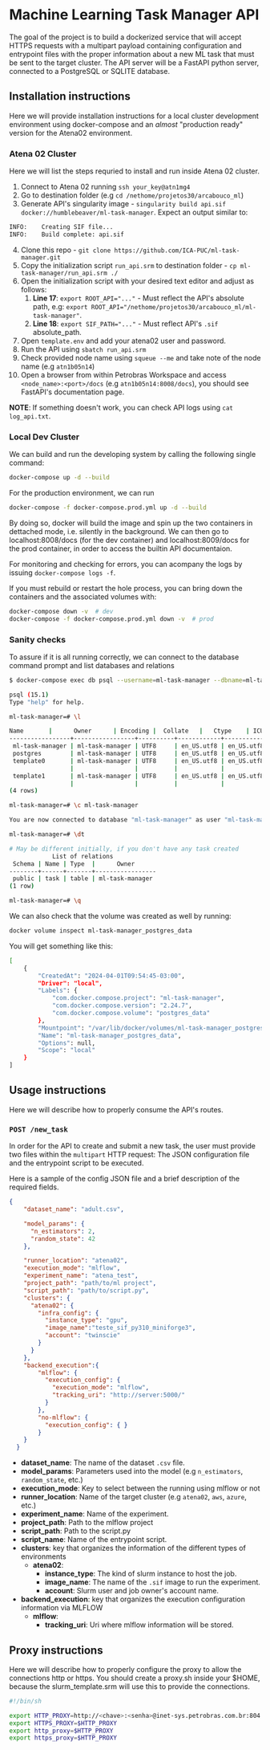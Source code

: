 # Machine Learning Task Manager API

The goal of the project is to build a dockerized service that will accept HTTPS requests with a multipart payload containing configuration and entrypoint files with the proper information about a new ML task that must be sent to the target cluster. The API server will be a FastAPI python server, connected to a PostgreSQL or SQLITE database.

## Installation instructions

Here we will provide installation instructions for a local cluster development environment using docker-compose and an *almost* "production ready" version for the Atena02 environment.

### Atena 02 Cluster

Here we will list the steps requried to install and run inside Atena 02 cluster.

1. Connect to Atena 02 running `ssh your_key@atn1mg4`
2. Go to destination folder (e.g `cd /nethome/projetos30/arcabouco_ml`)
3. Generate API's singularity image - `singularity build api.sif docker://humblebeaver/ml-task-manager`. Expect an output similar to:

```bash
INFO:    Creating SIF file...
INFO:    Build complete: api.sif
```

4. Clone this repo - `git clone https://github.com/ICA-PUC/ml-task-manager.git`
5. Copy the initialization script `run_api.srm` to destination folder - `cp ml-task-manager/run_api.srm ./`
6. Open the initialization script with your desired text editor and adjust as follows:
   1. **Line 17**: `export ROOT_API="..."` - Must reflect the API's absolute path, e.g:
  `export ROOT_API="/nethome/projetos30/arcabouco_ml/ml-task-manager"`.
   2. **Line 18**: `export SIF_PATH="..."` - Must reflect API's `.sif` absolute_path.
1. Open `template.env` and add your atena02 user and password.
2. Run the API using `sbatch run_api.srm`
3. Check provided node name using `squeue --me` and take note of the node name (e.g `atn1b05n14`)
4.  Open a browser from within Petrobras Workspace and access `<node_name>:<port>/docs` (e.g `atn1b05n14:8008/docs`), you should see FastAPI's documentation page.

**NOTE**: If something doesn't work, you can check API logs using `cat log_api.txt`.

### Local Dev Cluster

We can build and run the developing system by calling the following single command:

```bash
docker-compose up -d --build
```

For the production environment, we can run

```bash
docker-compose -f docker-compose.prod.yml up -d --build
```

By doing so, docker will build the image and spin up the two containers in dettached mode, i.e. silently in the background. We can then go to localhost:8008/docs (for the dev container) and localhost:8009/docs for the prod container, in order to access the builtin API documentaion.

For monitoring and checking for errors, you can acompany the logs by issuing `docker-compose logs -f`.

If you must rebuild or restart the hole process, you can bring down the containers and the associated volumes with:

```bash
docker-compose down -v  # dev
docker-compose -f docker-compose.prod.yml down -v  # prod
```

### Sanity checks

To assure if it is all running correctly, we can connect to the database command prompt and list databases and relations

```bash
$ docker-compose exec db psql --username=ml-task-manager --dbname=ml-task-manager

psql (15.1)
Type "help" for help.

ml-task-manager=# \l

Name       |      Owner      | Encoding |  Collate   |   Ctype    | ICU Locale | Locale Provider |            Access privileges            
-----------------+-----------------+----------+------------+------------+------------+-----------------+-----------------------------------------
 ml-task-manager | ml-task-manager | UTF8     | en_US.utf8 | en_US.utf8 |            | libc            | 
 postgres        | ml-task-manager | UTF8     | en_US.utf8 | en_US.utf8 |            | libc            | 
 template0       | ml-task-manager | UTF8     | en_US.utf8 | en_US.utf8 |            | libc            | =c/"ml-task-manager"                   +
                 |                 |          |            |            |            |                 | "ml-task-manager"=CTc/"ml-task-manager"
 template1       | ml-task-manager | UTF8     | en_US.utf8 | en_US.utf8 |            | libc            | =c/"ml-task-manager"                   +
                 |                 |          |            |            |            |                 | "ml-task-manager"=CTc/"ml-task-manager"
(4 rows)

ml-task-manager=# \c ml-task-manager

You are now connected to database "ml-task-manager" as user "ml-task-manager".

ml-task-manager=# \dt

# May be different initially, if you don't have any task created
            List of relations
 Schema | Name | Type  |      Owner      
--------+------+-------+-----------------
 public | task | table | ml-task-manager
(1 row)

ml-task-manager=# \q
```

We can also check that the volume was created as well by running:

```bash
docker volume inspect ml-task-manager_postgres_data
```

You will get something like this:

```bash
[
    {
        "CreatedAt": "2024-04-01T09:54:45-03:00",
        "Driver": "local",
        "Labels": {
            "com.docker.compose.project": "ml-task-manager",
            "com.docker.compose.version": "2.24.7",
            "com.docker.compose.volume": "postgres_data"
        },
        "Mountpoint": "/var/lib/docker/volumes/ml-task-manager_postgres_data/_data",
        "Name": "ml-task-manager_postgres_data",
        "Options": null,
        "Scope": "local"
    }
]
```

## Usage instructions

Here we will describe how to properly consume the API's routes.

### `POST /new_task`

In order for the API to create and submit a new task, the user must provide two files within the `multipart` HTTP request: The JSON configuration file and the entrypoint script to be executed.

Here is a sample of the config JSON file and a brief description of the required fields.

```JSON
{
    "dataset_name": "adult.csv",

    "model_params": {
      "n_estimators": 2,
      "random_state": 42
    },

    "runner_location": "atena02",
    "execution_mode": "mlflow",
    "experiment_name": "atena_test",
    "project_path": "path/to/ml project",
    "script_path": "path/to/script.py",
    "clusters": {
      "atena02": {
        "infra_config": {
          "instance_type": "gpu",
          "image_name":"teste_sif_py310_miniforge3",
          "account": "twinscie"
        }
      }
    },
    "backend_execution":{
        "mlflow": {
          "execution_config": {
            "execution_mode": "mlflow",
            "tracking_uri": "http://server:5000/"
          }
        },
        "no-mlflow": {
          "execution_config": { }
        }
    }
  }
```

- **dataset_name**: The name of the dataset `.csv` file.
- **model_params**: Parameters used into the model (e.g `n_estimators`, `random_state`, etc.)
- **execution_mode**: Key to select between the running using mlflow or not
- **runner_location**: Name of the target cluster (e.g `atena02`, `aws`, `azure`, etc.)
- **experiment_name**: Name of the experiment.
- **project_path**: Path to the mlflow project
- **script_path**: Path to the script.py
- **script_name**: Name of the entrypoint script.
- **clusters**: key that organizes the information of the different types of environments
  - **atena02**:
    - **instance_type**: The kind of slurm instance to host the job.
    - **image_name**: The name of the `.sif` image to run the experiment.
    - **account**: Slurm user and job owner's account name.
- **backend_execution**: key that organizes the execution configuration information via MLFLOW
  - **mlflow**:
    - **tracking_uri**: Uri where mlflow information will be stored.



## Proxy instructions

Here we will describe how to properly configure the proxy to allow the connections http or https. You should create a proxy.sh inside your $HOME, because the slurm_template.srm will use this to provide the connections.

```sh
#!/bin/sh

export HTTP_PROXY=http://<chave>:<senha>@inet-sys.petrobras.com.br:804
export HTTPS_PROXY=$HTTP_PROXY
export http_proxy=$HTTP_PROXY
export https_proxy=$HTTP_PROXY
```
